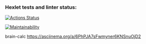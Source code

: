 ### Hexlet tests and linter status:

[![Actions Status](https://github.com/NatShulga/frontend-project-44/actions/workflows/hexlet-check.yml/badge.svg)](https://github.com/NatShulga/frontend-project-44/actions)

[![Maintainability](https://api.codeclimate.com/v1/badges/a592b50c86af19b8f6f4/maintainability)](https://codeclimate.com/github/NatShulga/frontend-project-44/maintainability)

brain-calc https://asciinema.org/a/6PhPJA7sFwmyner6KNSnuOjD2
